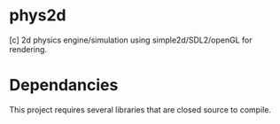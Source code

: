 # phys2d
[c] 2d physics engine/simulation using simple2d/SDL2/openGL for rendering.

# Dependancies
This project requires several libraries that are closed source to compile. 